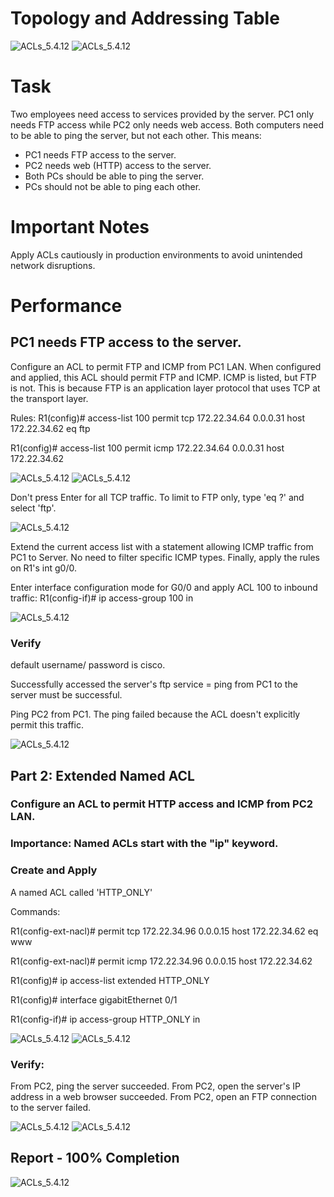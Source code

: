 # Topology and Addressing Table
![ACLs_5.4.12](/Images/PT_5.4.12_1.png)
![ACLs_5.4.12](/Images/PT_5.4.12_2.png)

# Task
Two employees need access to services provided by the server. PC1 only needs FTP access while PC2 only needs web access. Both computers need to be able to ping the server, but not each other.
This means: 
- PC1 needs FTP access to the server.
- PC2 needs web (HTTP) access to the server.
- Both PCs should be able to ping the server.
- PCs should not be able to ping each other.

# Important Notes
Apply ACLs cautiously in production environments to avoid unintended network disruptions.

# Performance
## PC1 needs FTP access to the server.
Configure an ACL to permit FTP and ICMP from PC1 LAN. When configured and applied, this ACL should permit FTP and ICMP. ICMP is listed, but FTP is not. This is because FTP is an application layer protocol that uses TCP at the transport layer.

Rules:
R1(config)# access-list 100 permit tcp 172.22.34.64 0.0.0.31 host 172.22.34.62 eq ftp

R1(config)# access-list 100 permit icmp 172.22.34.64 0.0.0.31 host 172.22.34.62

![ACLs_5.4.12](/Images/PT_5.4.12_3.png)
![ACLs_5.4.12](/Images/PT_5.4.12_3a.png)

Don't press Enter for all TCP traffic. To limit to FTP only, type 'eq ?' and select 'ftp'.

![ACLs_5.4.12](/Images/PT_5.4.12_4.png)

Extend the current access list with a statement allowing ICMP traffic from PC1 to Server. No need to filter specific ICMP types. Finally, apply the rules on R1's int g0/0. 

Enter interface configuration mode for G0/0 and apply ACL 100 to inbound traffic: R1(config-if)# ip access-group 100 in

![ACLs_5.4.12](/Images/PT_5.4.12_5.png)

### Verify
default username/ password is cisco.

Successfully accessed the server's ftp service = ping from PC1 to the server must be successful.

Ping PC2 from PC1. The ping failed because the ACL doesn't explicitly permit this traffic.

![ACLs_5.4.12](/Images/PT_5.4.12_6.png)


## Part 2: Extended Named ACL
### Configure an ACL to permit HTTP access and ICMP from PC2 LAN.
### Importance: Named ACLs start with the "ip" keyword.
### Create and Apply
A named ACL called 'HTTP_ONLY'

Commands: 

R1(config-ext-nacl)# permit tcp 172.22.34.96 0.0.0.15 host 172.22.34.62 eq www

R1(config-ext-nacl)# permit icmp 172.22.34.96 0.0.0.15 host 172.22.34.62 

R1(config)# ip access-list extended HTTP_ONLY

R1(config)# interface gigabitEthernet 0/1

R1(config-if)# ip access-group HTTP_ONLY in


![ACLs_5.4.12](/Images/PT_5.4.12_7.png)
![ACLs_5.4.12](/Images/PT_5.4.12_8.png)

### Verify:

From PC2, ping the server succeeded.
From PC2, open the server's IP address in a web browser succeeded.
From PC2, open an FTP connection to the server failed.

![ACLs_5.4.12](/Images/PT_5.4.12_10.png)
![ACLs_5.4.12](/Images/PT_5.4.12_11.png)

## Report - 100% Completion
![ACLs_5.4.12](/Images/PT_5.4.12_9.png)



